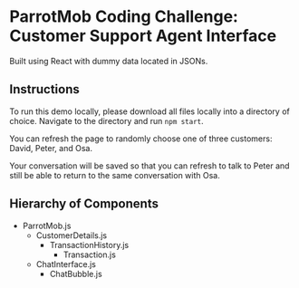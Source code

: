 # ParrotMob Coding Challenge: Customer Support Agent Interface

Built using React with dummy data located in JSONs.

## Instructions
To run this demo locally, please download all files locally into a directory of choice. Navigate to the directory and run `npm start`.

You can refresh the page to randomly choose one of three customers: David, Peter, and Osa.

Your conversation will be saved so that you can refresh to talk to Peter and still be able to return to the same conversation with Osa.

## Hierarchy of Components
- ParrotMob.js
    - CustomerDetails.js
        - TransactionHistory.js
            - Transaction.js
    - ChatInterface.js
        - ChatBubble.js
        